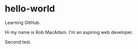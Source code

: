 # hello-world
Learning GitHub.

Hi my name is Rob MacAdam. I'm an aspiring web developer.

Second test.
